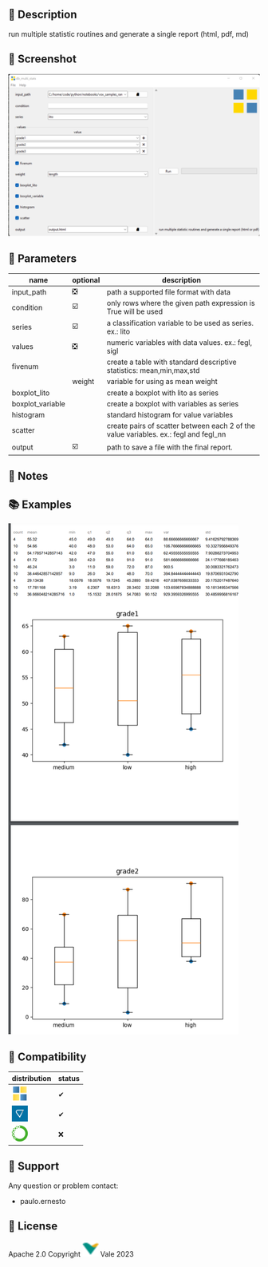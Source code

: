 ## 📌 Description
run multiple statistic routines and generate a single report (html, pdf, md)
## 📸 Screenshot
![screenshot1](https://github.com/pemn/assets/blob/main/db_multi_stats1.png?raw=true)
## 📝 Parameters
name|optional|description
---|---|------
input_path|❎|path a supported file format with data
condition|☑️|only rows where the given path expression is True will be used
series|☑️|a classification variable to be used as series. ex.: lito
values|❎|numeric variables with data values. ex.: fegl, sigl
fivenum||create a table with standard descriptive statistics: mean,min,max,std
||weight|variable for using as mean weight
boxplot_lito||create a boxplot with lito as series
boxplot_variable||create a boxplot with variables as series
histogram||standard histogram for value variables
scatter||create pairs of scatter between each 2 of the value variables. ex.: fegl and fegl_nn
output|☑️|path to save a file with the final report.

## 📓 Notes
## 📚 Examples
![screenshot2](https://github.com/pemn/assets/blob/main/db_multi_stats2.png?raw=true)
## 🧩 Compatibility
distribution|status
---|---
![winpython_icon](https://github.com/pemn/assets/blob/main/winpython_icon.png?raw=true)|✔
![vulcan_icon](https://github.com/pemn/assets/blob/main/vulcan_icon.png?raw=true)|✔
![anaconda_icon](https://github.com/pemn/assets/blob/main/anaconda_icon.png?raw=true)|❌
## 🙋 Support
Any question or problem contact:
 - paulo.ernesto
## 💎 License
Apache 2.0
Copyright ![vale_logo_only](https://github.com/pemn/assets/blob/main/vale_logo_only_r.svg?raw=true) Vale 2023
